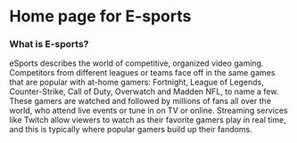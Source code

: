 <h1> Home page for E-sports </h1>
<h3> What is E-sports? </h3>
 <p> eSports describes the world of competitive, organized video gaming. Competitors from different leagues or teams face off in the same games that are popular with at-home gamers: Fortnight, League of Legends, Counter-Strike, Call of Duty, Overwatch and Madden NFL, to name a few. These gamers are watched and followed by millions of fans all over the world, who attend live events or tune in on TV or online. Streaming services like Twitch allow viewers to watch as their favorite gamers play in real time, and this is typically where popular gamers build up their fandoms. </p>
